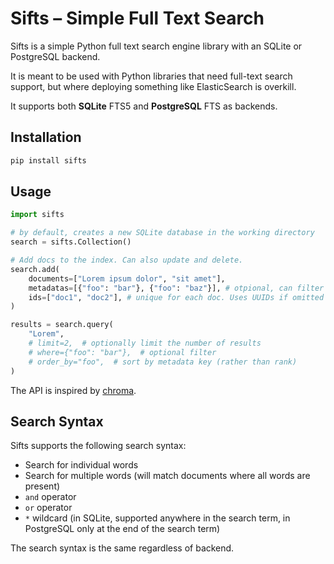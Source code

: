 # Sifts &ndash; Simple Full Text Search

Sifts is a simple Python full text search engine library with an SQLite or PostgreSQL backend.

It is meant to be used with Python libraries that need full-text search support, but where deploying something like ElasticSearch is overkill.

It supports both **SQLite** FTS5 and **PostgreSQL** FTS as backends.

## Installation

```bash
pip install sifts
```

## Usage

```python
import sifts

# by default, creates a new SQLite database in the working directory
search = sifts.Collection()

# Add docs to the index. Can also update and delete.
search.add(
    documents=["Lorem ipsum dolor", "sit amet"],
    metadatas=[{"foo": "bar"}, {"foo": "baz"}], # otpional, can filter on these
    ids=["doc1", "doc2"], # unique for each doc. Uses UUIDs if omitted
)

results = search.query(
    "Lorem",
    # limit=2,  # optionally limit the number of results
    # where={"foo": "bar"},  # optional filter
    # order_by="foo",  # sort by metadata key (rather than rank)
)
```

The API is inspired by [chroma](https://github.com/chroma-core/chroma).

## Search Syntax

Sifts supports the following search syntax:

- Search for individual words
- Search for multiple words (will match documents where all words are present)
- `and` operator
- `or` operator
- `*` wildcard (in SQLite, supported anywhere in the search term, in PostgreSQL only at the end of the search term)

The search syntax is the same regardless of backend.